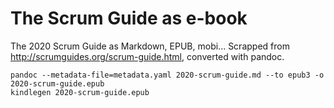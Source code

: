# The Scrum Guide as e-book
The 2020 Scrum Guide as Markdown, EPUB, mobi... Scrapped from http://scrumguides.org/scrum-guide.html, converted with pandoc.

```
pandoc --metadata-file=metadata.yaml 2020-scrum-guide.md --to epub3 -o 2020-scrum-guide.epub
kindlegen 2020-scrum-guide.epub
```
